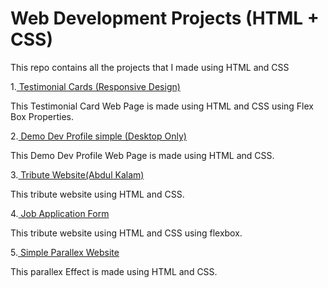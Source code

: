 # Web Development Projects (HTML + CSS)

This repo contains all the projects that I made using HTML and CSS

1.[ Testimonial Cards (Responsive Design)](https://ayush24k.github.io/web-dev-projects/3.%20HTML%20%2B%20CSS%20(Projects)/1.%20Testimonial%20Card)

This Testimonial Card Web Page is made using HTML and CSS using Flex Box Properties.

2.[ Demo Dev Profile simple (Desktop Only)](https://ayush24k.github.io/web-dev-projects/3.%20HTML%20%2B%20CSS%20(Projects)/2.%20dev-portfolio)

This Demo Dev Profile Web Page is made using HTML and CSS.

3.[ Tribute Website(Abdul Kalam)](https://ayush24k.github.io/web-dev-projects/3.%20HTML%20%2B%20CSS%20(Projects)/3.%20Tribute%20Website%20(Abdul%20Kalam))

This tribute website using HTML and CSS.

4.[ Job Application Form](https://ayush24k.github.io/web-dev-projects/3.%20HTML%20%2B%20CSS%20(Projects)/4.%20Job%20Applicatin%20form)

This tribute website using HTML and CSS using flexbox.

5.[ Simple Parallex Website](https://ayush24k.github.io/web-dev-projects/3.%20HTML%20%2B%20CSS%20(Projects)/5.%20Simple%20Parralex%20website)

This parallex Effect is made using HTML and CSS.



